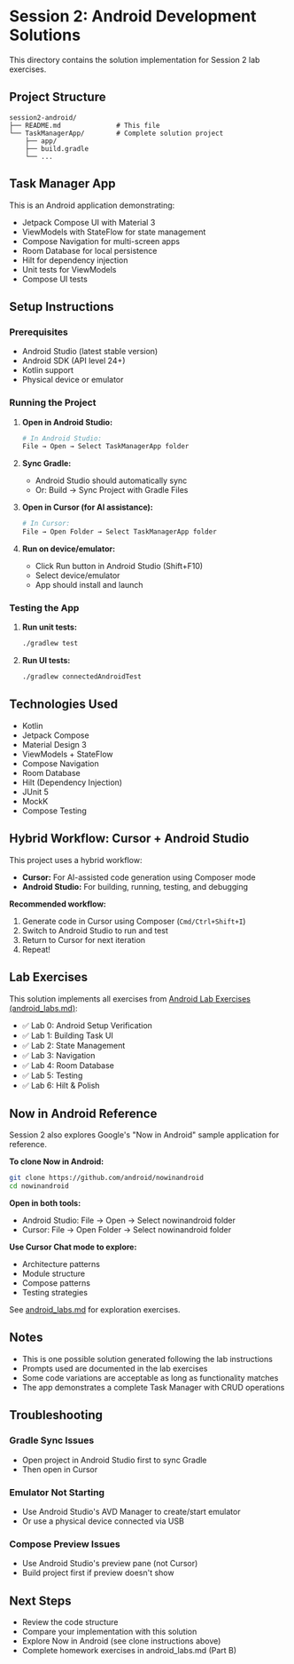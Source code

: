 # Session 2: Android Development Solutions

This directory contains the solution implementation for Session 2 lab exercises.

## Project Structure

```
session2-android/
├── README.md              # This file
└── TaskManagerApp/        # Complete solution project
    ├── app/
    ├── build.gradle
    └── ...
```

## Task Manager App

This is an Android application demonstrating:
- Jetpack Compose UI with Material 3
- ViewModels with StateFlow for state management
- Compose Navigation for multi-screen apps
- Room Database for local persistence
- Hilt for dependency injection
- Unit tests for ViewModels
- Compose UI tests

## Setup Instructions

### Prerequisites
- Android Studio (latest stable version)
- Android SDK (API level 24+)
- Kotlin support
- Physical device or emulator

### Running the Project

1. **Open in Android Studio:**
   ```bash
   # In Android Studio:
   File → Open → Select TaskManagerApp folder
   ```

2. **Sync Gradle:**
   - Android Studio should automatically sync
   - Or: Build → Sync Project with Gradle Files

3. **Open in Cursor (for AI assistance):**
   ```bash
   # In Cursor:
   File → Open Folder → Select TaskManagerApp folder
   ```

4. **Run on device/emulator:**
   - Click Run button in Android Studio (Shift+F10)
   - Select device/emulator
   - App should install and launch

### Testing the App

1. **Run unit tests:**
   ```bash
   ./gradlew test
   ```

2. **Run UI tests:**
   ```bash
   ./gradlew connectedAndroidTest
   ```

## Technologies Used

- Kotlin
- Jetpack Compose
- Material Design 3
- ViewModels + StateFlow
- Compose Navigation
- Room Database
- Hilt (Dependency Injection)
- JUnit 5
- MockK
- Compose Testing

## Hybrid Workflow: Cursor + Android Studio

This project uses a hybrid workflow:
- **Cursor:** For AI-assisted code generation using Composer mode
- **Android Studio:** For building, running, testing, and debugging

**Recommended workflow:**
1. Generate code in Cursor using Composer (`Cmd/Ctrl+Shift+I`)
2. Switch to Android Studio to run and test
3. Return to Cursor for next iteration
4. Repeat!

## Lab Exercises

This solution implements all exercises from [Android Lab Exercises (android_labs.md)](../android_labs.md):

- ✅ Lab 0: Android Setup Verification
- ✅ Lab 1: Building Task UI
- ✅ Lab 2: State Management
- ✅ Lab 3: Navigation
- ✅ Lab 4: Room Database
- ✅ Lab 5: Testing
- ✅ Lab 6: Hilt & Polish

## Now in Android Reference

Session 2 also explores Google's "Now in Android" sample application for reference.

**To clone Now in Android:**
```bash
git clone https://github.com/android/nowinandroid
cd nowinandroid
```

**Open in both tools:**
- Android Studio: File → Open → Select nowinandroid folder
- Cursor: File → Open Folder → Select nowinandroid folder

**Use Cursor Chat mode to explore:**
- Architecture patterns
- Module structure
- Compose patterns
- Testing strategies

See [android_labs.md](../android_labs.md) for exploration exercises.

## Notes

- This is one possible solution generated following the lab instructions
- Prompts used are documented in the lab exercises
- Some code variations are acceptable as long as functionality matches
- The app demonstrates a complete Task Manager with CRUD operations

## Troubleshooting

### Gradle Sync Issues
- Open project in Android Studio first to sync Gradle
- Then open in Cursor

### Emulator Not Starting
- Use Android Studio's AVD Manager to create/start emulator
- Or use a physical device connected via USB

### Compose Preview Issues
- Use Android Studio's preview pane (not Cursor)
- Build project first if preview doesn't show

## Next Steps

- Review the code structure
- Compare your implementation with this solution
- Explore Now in Android (see clone instructions above)
- Complete homework exercises in android_labs.md (Part B)

